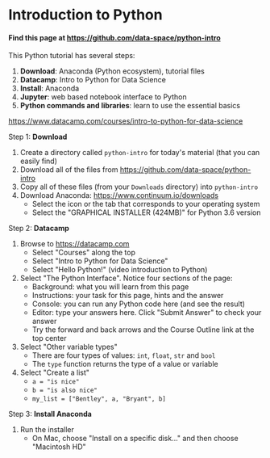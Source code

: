 # Introduction to Python

#### Find this page at https://github.com/data-space/python-intro

This Python tutorial has several steps:

1. __Download__: Anaconda (Python ecosystem), tutorial files
1. __Datacamp__: Intro to Python for Data Science
1. __Install__: Anaconda 
1. __Jupyter__: web based notebook interface to Python
1. __Python commands and libraries__: learn to use the essential basics

https://www.datacamp.com/courses/intro-to-python-for-data-science

Step 1: __Download__

1. Create a directory called `python-intro` for today's material (that you can easily find)
1. Download all of the files from https://github.com/data-space/python-intro 
1. Copy all of these files (from your `Downloads` directory) into `python-intro`
1. Download Anaconda: https://www.continuum.io/downloads
    - Select the icon or the tab that corresponds to your operating system 
    - Select the "GRAPHICAL INSTALLER (424MB)" for Python 3.6 version
    
Step 2: __Datacamp__

1. Browse to https://datacamp.com
    - Select "Courses" along the top 
    - Select "Intro to Python for Data Science"
    - Select "Hello Python!" (video introduction to Python)
1. Select "The Python Interface". Notice four sections of the page:
    - Background: what you will learn from this page
    - Instructions: your task for this page, hints and the answer
    - Console: you can run any Python code here (and see the result)
    - Editor: type your answers here. Click "Submit Answer" to check your answer
    - Try the forward and back arrows and the Course Outline link at the top center 
1. Select "Other variable types"
    - There are four types of values: `int`, `float`, `str` and `bool`
    - The `type` function returns the type of a value or variable
1. Select "Create a list"
    - ```a = "is nice"```
    - ```b = "is also nice"```
    - ```my_list = ["Bentley", a, "Bryant", b]```

Step 3: __Install Anaconda__ 

1. Run the installer
    - On Mac, choose "Install on a specific disk..." and then choose "Macintosh HD"